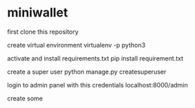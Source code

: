 # miniwallet

first clone this repository

create virtual environment 
virtualenv -p python3

activate and install requirements.txt
pip install requirement.txt

create a super user 
python manage.py createsuperuser

login to admin panel with this credentials
localhost:8000/admin

create some 
